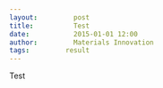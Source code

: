 ```yaml
---
layout:     	post
title:      	Test
date:       	2015-01-01 12:00
author:     	Materials Innovation
tags:         result
---
```

Test
